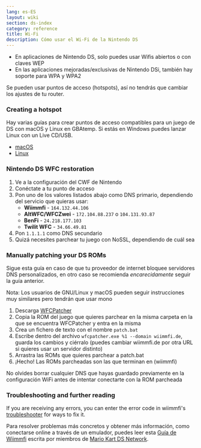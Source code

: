 ```yaml
---
lang: es-ES
layout: wiki
section: ds-index
category: reference
title: Wi-Fi
description: Cómo usar el Wi-Fi de la Nintendo DS
---
```


- En aplicaciones de Nintendo DS, solo puedes usar Wifis abiertos o con claves WEP
- En las aplicaciones mejoradas/exclusivas de Nintendo DSi, también hay soporte para WPA y WPA2

Se pueden usar puntos de acceso (hotspots), así no tendrás que cambiar los ajustes de tu router.

### Creating a hotspot
Hay varias guías para crear puntos de acceso compatibles para un juego de DS con macOS y Linux en GBAtemp. Si estás en Windows puedes lanzar Linux con un Live CD/USB.
- [macOS](https://gbatemp.net/threads/571658)
- [Linux](https://gbatemp.net/threads/543283)

### Nintendo DS WFC restoration
1. Ve a la configuración del CWF de Nintendo
1. Conéctate a tu punto de acceso
1. Pon uno de los valores listados abajo como DNS primario, dependiendo del servicio que quieras usar:
   - **Wiimmfi** - `164.132.44.106`
   - **AltWFC/WFCZwei** - `172.104.88.237` o `104.131.93.87`
   - **BenFi** - `24.218.177.103`
   - **Twilit WFC** - `34.66.49.81`
1. Pon `1.1.1.1` como DNS secundario
1. Quizá necesites parchear tu juego con NoSSL, dependiendo de cuál sea

### Manually patching your DS ROMs
Sigue esta guía en caso de que tu proveedor de internet bloquee servidores DNS personalizados, en otro caso se recomienda *encarecidamente* seguir la guía anterior.

Nota: Los usuarios de GNU/Linux y macOS pueden seguir instrucciones muy similares pero tendrán que usar mono

1. Descarga [WFCPatcher](https://github.com/AdmiralCurtiss/WfcPatcher/releases)
1. Copia la ROM del juego que quieres parchear en la misma carpeta en la que se encuentra WFCPatcher y entra en la misma
1. Crea un fichero de texto con el nombre `patch.bat`
1. Escribe dentro del archivo `wfcpatcher.exe %1 --domain wiimmfi.de`, guarda los cambios y ciérralo (puedes cambiar wiimmfi.de por otra URL si quieres usar un servidor distinto)
1. Arrastra las ROMs que quieres parchear a patch.bat
1. ¡Hecho! Las ROMs parcheadas son las que terminan en (wiimmfi)

No olvides borrar cualquier DNS que hayas guardado previamente en la configuración WiFi antes de intentar conectarte con la ROM parcheada

### Troubleshooting and further reading
If you are receiving any errors, you can enter the error code in wiimmfi's [troubleshooter](https://wiimmfi.de/error) for ways to fix it.

Para resolver problemas más concretos y obtener más información, como conectarse online a través de un emulador, puedes leer esta [Guía de Wiimmfi](https://docs.google.com/document/d/1f3PChwQig40UaiPXlh-Gi5CggGiBPzyrpiecLZlT8ZE/edit?usp=sharing) escrita por miembros de [Mario Kart DS Network](https://discord.gg/pa9bea6).
